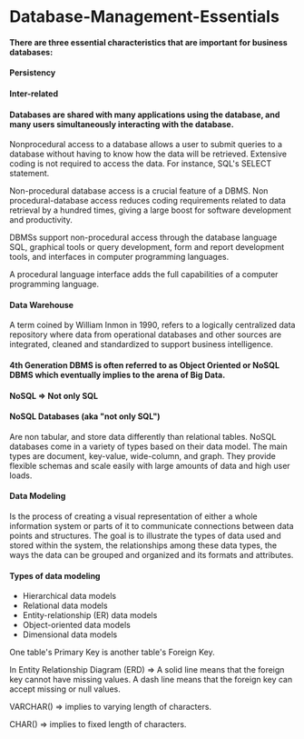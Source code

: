 # Database-Management-Essentials
#### There are three essential characteristics that are important for business databases:
#### Persistency
#### Inter-related
#### Databases are shared with many applications using the database, and many users simultaneously interacting with the database.

Nonprocedural access to a database allows a user to submit queries to a database without having to know how the data will be retrieved. Extensive coding is not required to access the data. For instance, SQL's SELECT statement.

Non-procedural database access is a crucial feature of a DBMS. Non procedural-database access reduces coding requirements related to data retrieval by a hundred times, giving a large boost for software development and productivity.

DBMSs support non-procedural access through the database language SQL, graphical tools or query development, form and report development tools, and interfaces in computer programming languages. 

A procedural language interface adds the full capabilities of a computer programming language.

#### Data Warehouse 
A term coined by William Inmon in 1990, refers to a logically centralized data repository where data from operational databases and other sources are integrated, cleaned and standardized to support business intelligence.

#### 4th Generation DBMS is often referred to as Object Oriented or NoSQL DBMS which eventually implies to the arena of Big Data.

#### NoSQL => Not only SQL

#### NoSQL Databases (aka "not only SQL") 
Are non tabular, and store data differently than relational tables. NoSQL databases come in a variety of types based on their data model. The main types are document, key-value, wide-column, and graph. They provide flexible schemas and scale easily with large amounts of data and high user loads.

#### Data Modeling
Is the process of creating a visual representation of either a whole information system or parts of it to communicate connections between data points and structures. The goal is to illustrate the types of data used and stored within the system, the relationships among these data types, the ways the data can be grouped and organized and its formats and attributes.

#### Types of data modeling
- Hierarchical data models 
- Relational data models
- Entity-relationship (ER) data models
- Object-oriented data models
- Dimensional data models

One table's Primary Key is another table's Foreign Key.

In Entity Relationship Diagram (ERD) => A solid line means that the foreign key cannot have missing values. A dash line means that the foreign key can accept missing or null values. 

VARCHAR() => implies to varying length of characters.

CHAR() => implies to fixed length of characters.




































